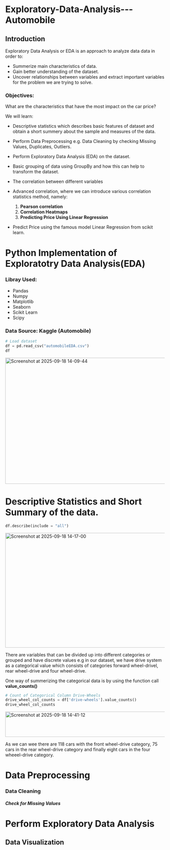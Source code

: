 # Exploratory-Data-Analysis---Automobile
## Introduction
Exploratory Data Analysis or EDA is an approach to analyze data data in order to:

- Summerize main characteristics of data.
- Gain better understanding of the dataset.
- Uncover relationships between variables and extract important variables for the problem we are trying to solve.
### Objectives:
  What are the characteristics that have the most impact on the car price?

 We will learn:
 - Descriptive statistics which describes basic features of dataset and obtain a short summery about the sample and measures of the data.
 - Perform Data Preprocessing e.g. Data Cleaning by checking Missing Values, Duplicates, Outliers.
 - Perform Exploratory Data Analysis (EDA) on the dataset.
 - Basic grouping of data using GroupBy and how this can help to transform the dataset.
 - The correlation between different variables
 - Advanced correlation, where we can introduce various correlation statistics method, namely:

   1. **Pearson correlation**
   2. **Correlation Heatmaps**
   3. **Predicting Price Using Linear Regression**
  - Predict Price using the famous model Linear Regression from scikit learn.

# Python Implementation of Exploratotry Data Analysis(EDA)
### Libray Used:
- Pandas
- Numpy
- Matplotlib
- Seaborn
- Scikit Learn
- Scipy

### Data Source: Kaggle (Automobile)

```Python
# Load dataset
df = pd.read_csv("automobileEDA.csv")
df
```
<img width="1000" height="398" alt="Screenshot at 2025-09-18 14-09-44" src="https://github.com/user-attachments/assets/8f71b691-ec2e-4a01-b74e-dcb9a7855081" />

# Descriptive Statistics and Short Summary of the data. 
```Python
df.describe(include = "all")
```
<img width="999" height="362" alt="Screenshot at 2025-09-18 14-17-00" src="https://github.com/user-attachments/assets/1578e80d-5fc2-49cd-926d-cf58ac4a5544" />

There are variables that can be divided up into different categories or grouped and have discrete values e.g in our dataset, we have drive system as a categorical value which consists of categories forward wheel-drivel, rear wheel-drive and four wheel-drive.

One way of summerizing the categorical data is by using the function call **value_counts()**

```Python
# Count of Categorical Column Drive-Wheels
drive_wheel_col_counts = df['drive-wheels'].value_counts()
drive_wheel_col_counts
```

<img width="989" height="80" alt="Screenshot at 2025-09-18 14-41-12" src="https://github.com/user-attachments/assets/82e98aad-7712-4197-9444-7a9d7dca9578" />

As we can wee there are 118 cars with the front wheel-drive category, 75 cars in the rear wheel-drive category and finally eight cars in the four wheeel-drive category.




# Data Preprocessing
### Data Cleaning
##### Check for Missing Values





# Perform Exploratory Data Analysis



  
## Data Visualization  
